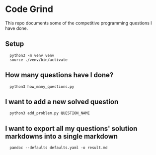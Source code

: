 # Code Grind
This repo documents some of the competitive programming questions I have done.

## Setup

      python3 -m venv venv
      source ./venv/bin/activate

## How many questions have I done?

      python3 how_many_questions.py

## I want to add a new solved question

      python3 add_problem.py QUESTION_NAME

## I want to export all my questions' solution markdowns into a single markdown

      pandoc --defaults defaults.yaml -o result.md
